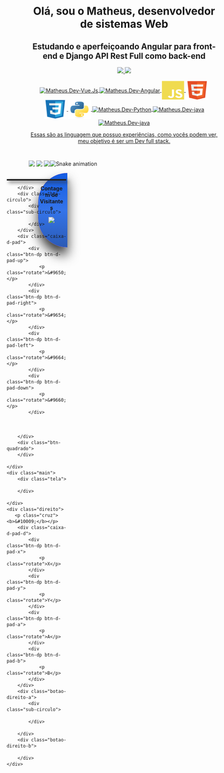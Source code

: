 <h1 align="center">Olá, sou o Matheus, desenvolvedor de sistemas Web</h1>
<h2 align="center"> Estudando e aperfeiçoando Angular para front-end e Django API Rest Full como back-end</h2>
<div align="center">
  <a href="https://github.com/matheusstyt">
    
  <img height="180em" src="https://github-readme-stats.vercel.app/api?username=matheusstyt&show_icons=true&theme=dracula&include_all_commits=true&count_private=true"/>
  <img height="180em" src="https://github-readme-stats.vercel.app/api/top-langs/?username=matheusstyt&layout=compact&langs_count=7&theme=dracula"/>
</div>
<div align="center" style="display: inline_block"><br>
<img align="center" alt="Matheus.Dev-Vue.Js" height="50" width="60" src="https://cdn.jsdelivr.net/gh/devicons/devicon/icons/angularjs/angularjs-plain.svg" />
<img align="center" alt="Matheus.Dev-Angular" height="50" width="60" src="https://cdn.jsdelivr.net/gh/devicons/devicon/icons/vuejs/vuejs-original.svg" />         
<img align="center" alt="Matheus.Dev-Js" height="50" width="60" src="https://raw.githubusercontent.com/devicons/devicon/master/icons/javascript/javascript-plain.svg">
<img align="center" alt="Matheus.Dev-HTML" height="50" width="60" src="https://raw.githubusercontent.com/devicons/devicon/master/icons/html5/html5-original.svg">
<img align="center" alt="Matheus.Dev-CSS" height="50" width="60" src="https://raw.githubusercontent.com/devicons/devicon/master/icons/css3/css3-original.svg">
<img align="center" alt="Matheus.Dev-Python" height="50" width="60" src="https://raw.githubusercontent.com/devicons/devicon/master/icons/python/python-original.svg">
<img align="center" alt="Matheus.Dev-Python" height="50" width="60" src="https://cdn.jsdelivr.net/gh/devicons/devicon/icons/django/django-plain.svg" />
<img align="center" alt="Matheus.Dev-java" height="50" width="60" src="https://cdn.jsdelivr.net/gh/devicons/devicon/icons/java/java-original.svg" />
<img align="center" alt="Matheus.Dev-java" height="50" width="60" src="https://cdn.jsdelivr.net/gh/devicons/devicon/icons/microsoftsqlserver/microsoftsqlserver-plain-wordmark.svg" />
  <p>Essas são as linguagem que possuo experiências, como vocês podem ver, meu objetivo é ser um Dev full stack.</p>
</div>
  
  ##
 
<div style="display: flex"; justify-content: space-around;> 

  <a href="https://instagram.com/matheus._dev" target="_blank"><img src="https://img.shields.io/badge/-Instagram-%23E4405F?style=for-the-badge&logo=instagram&logoColor=white" target="_blank"></a>
  <a href = "mailto:matheus20galdino@gmail.com"><img src="https://img.shields.io/badge/-Gmail-%23333?style=for-the-badge&logo=gmail&logoColor=white" target="_blank"></a>
  <a href="https://www.linkedin.com/in/matheus-galdino-083825144/" target="_blank"><img src="https://img.shields.io/badge/-LinkedIn-%230077B5?style=for-the-badge&logo=linkedin&logoColor=white" target="_blank"></a> 
 
  ![Snake animation](https://github.com/matheusstyt/matheusstyt/blob/output/github-contribution-grid-snake.svg)
 
</div>
<div class="switch">
    <div class="esquerdo">
        <div class="retangunlo">

        </div>
        <div class="btn-circulo">
            <div class="sub-circulo">

            </div>
        </div>
        <div class="caixa-d-pad">
            <div class="btn-dp btn-d-pad-up">
                <p class="rotate">&#9650;</p>
            </div>
            <div class="btn-dp btn-d-pad-right">
                <p class="rotate">&#9654;</p>
            </div>
            <div class="btn-dp btn-d-pad-left">
                <p class="rotate">&#9664;</p>
            </div>
            <div class="btn-dp btn-d-pad-down">
                <p class="rotate">&#9660;</p>
            </div>
            
            
            
        </div>
        <div class="btn-quadrado">
        </div>

    </div>
    <div class="main">
        <div class="tela">

        </div>

    </div>
    <div class="direito">
       <p class="cruz"><b>&#10009;</b></p>
        <div class="caixa-d-pad-d">
            <div class="btn-dp btn-d-pad-x">
                <p class="rotate">X</p>
            </div>
            <div class="btn-dp btn-d-pad-y">
                <p class="rotate">Y</p>
            </div>
            <div class="btn-dp btn-d-pad-a">
                <p class="rotate">A</p>
            </div>
            <div class="btn-dp btn-d-pad-b">
                <p class="rotate">B</p>
            </div>
        </div>
        <div class="botao-direito-a">
            <div class="sub-circulo">

            </div>

        </div>
        <div class="botao-direito-b">

        </div>
    </div>

</div>
<div align="center">
<br><p align="centre"><b>Contagem de Visitantes</b></p>  
<p align="center"><img align="center" src="https://profile-counter.glitch.me/{matheusstyt}/count.svg" /></p> 
<br>
</div>
  <style> 
  .switch{
    margin: 0 auto;
    width: 90%;
    aspect-ratio: 27.4/11.7;
    display: flex;
    
}
.esquerdo, .direito, .main{
    height: 100%;
    box-shadow: 0 20px 30px rgb(54, 54, 54);
}
.esquerdo, .direito{
    width:15%;
}
.esquerdo{
    background-color: rgb(60, 159, 174);
    background: -webkit-gradient(linear, left top, left bottom, color-stop(0%,#135ce3), color-stop(50%,#3474ea), color-stop(100%,#2b5bb5));
    border: 1px solid #3b3ed0a9;
    border-radius: 8vmax 0 0 8vmax;
    padding-right: 8px;
    border-right: none;
    position: relative;
}
.esquerdo .retangunlo{
    background-color: rgb(34, 34, 34);
    height: 2%;
    aspect-ratio: 30/10;
    margin-top: 20%;
    float: right;
    right: 4%; 
    position: absolute;
    box-shadow: 5px 5px 10px rgb(54, 54, 54);

}
.direito{
    background: -webkit-gradient(linear, left top, left bottom, color-stop(0%,#e42222), color-stop(50%,#df3030), color-stop(100%,#dc3838));
    border-radius:0 8vmax 8vmax 0;
    border: 1px solid #ad3030bd;
}
.main{
    width:70%;
    background-color: rgb(30, 30, 30);
    display: flex;
    align-items: center;
    justify-content: center;
}
.main .tela{
    width: 92%;
    height: 92%;
    background-image: linear-gradient(to right, rgb(20, 20, 20) 0, rgb(20, 20, 20) 50%, rgb(19, 19, 19) 30%);
    
}
/* ESQUERDO */
.btn-circulo{
    margin: 0 auto;
    margin-top: 50%;
    border-radius: 50%;
    aspect-ratio: 1/1;
    width: 45%;
    background-color: rgb(34, 34, 34);
    display: flex;
    align-items: center;
    justify-content: center;
    box-shadow: 5px 5px 10px rgb(54, 54, 54);
}
.sub-circulo{
    background-color: rgba(95, 95, 95, 0.3);
    width: 70%;
    height: 70%;
    border-radius: 50%;
}
.caixa-d-pad{
    display: flex;
    gap: 0.1vmax;
    flex-flow: wrap row ;
    justify-content: space-around;
    width: 70%;
    aspect-ratio: 1/1;
    margin: 35%  auto auto;
    transform: rotate(45deg);
    
}
.btn-dp{
    border-radius: 50%;
    height: 40%;
    aspect-ratio: 1/1;
    background-color: rgb(34, 34, 34);
    display: flex;
    align-items: center;
    justify-content: center; 
    box-shadow: 5px 5px 10px rgb(54, 54, 54);
}
.btn-d-pad-up{
}
.btn-d-pad-down{
}

.btn-d-pad-left{
}

.btn-d-pad-right{

}
.btn-quadrado{
    width: 15%;
    aspect-ratio: 1/1;
    background-color: rgb(34, 34, 34);
    margin-top: 27%;
    float: right;
    margin-right: 5%; 
    box-shadow: 1px 1px 10px rgb(54, 54, 54);
}

/* DIREITO */
.cruz{
    font-size: 2vmax;
    margin: 15% 0;
    padding: 0;
    font-family: 'Verdana';
    color: rgb(34, 34, 34);
    text-shadow: 0px 0px 10px rgb(54, 54, 54);
    
  }
  .caixa-d-pad-d{
    display: flex;
    gap: 0.1vmax;
    flex-flow: wrap row ;
    justify-content: space-around;
    width: 70%;
    aspect-ratio: 1/1;
    margin: 0vmax  auto auto;
    transform: rotate(45deg);
}
.btn-d-pad-up-d{

}
.btn-d-pad-down-d{
}

.btn-d-pad-left-d{
}

.btn-d-pad-right-d{
}
.btn-quadrado-d{
    height: 45px;
    width: 45px;
    background-color: rgb(34, 34, 34);
    margin-top: 27%;
    float: right;
    margin-right: 26px;
    box-shadow: 5px 5px 10px rgb(54, 54, 54);

}
.botao-direito-a, .botao-direito-b{
    border-radius: 50%;
    box-shadow: 5px 5px 10px rgb(54, 54, 54);

}
.botao-direito-a{
    margin: 0 auto;
    margin-top: 20%;
    aspect-ratio: 1/1;
    width: 40%;
    background-color: rgb(34, 34, 34); 
    display: flex;
    align-items: center;
    justify-content: center; 
}
.botao-direito-b{
    margin-top: 12%;
    margin-left: 15%;
    aspect-ratio: 1/1;
    width: 25%;
    background-color: rgb(34, 34, 34);
    
}
.rotate{color: rgb(64, 64, 64);
    transform: rotate(-45deg); 
    font-size: 1.2vmax;
    font-family: 'arial';
}
  </style>
